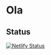# Ola

## Status

[![Netlify Status](https://api.netlify.com/api/v1/badges/8f6caba5-828e-4a3e-a86e-e2034b0982c1/deploy-status)](https://app.netlify.com/sites/ephemeral-basbousa-6d8495/deploys)
